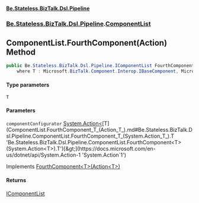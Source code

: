 #### [Be.Stateless.BizTalk.Dsl.Pipeline](README.md 'README')
### [Be.Stateless.BizTalk.Dsl.Pipeline](Be.Stateless.BizTalk.Dsl.Pipeline.md 'Be.Stateless.BizTalk.Dsl.Pipeline').[ComponentList](ComponentList.md 'Be.Stateless.BizTalk.Dsl.Pipeline.ComponentList')

## ComponentList.FourthComponent<T>(Action<T>) Method

```csharp
public Be.Stateless.BizTalk.Dsl.Pipeline.IComponentList FourthComponent<T>(System.Action<T> componentConfigurator)
    where T : Microsoft.BizTalk.Component.Interop.IBaseComponent, Microsoft.BizTalk.Component.Interop.IPersistPropertyBag;
```
#### Type parameters

<a name='Be.Stateless.BizTalk.Dsl.Pipeline.ComponentList.FourthComponent_T_(System.Action_T_).T'></a>

`T`
#### Parameters

<a name='Be.Stateless.BizTalk.Dsl.Pipeline.ComponentList.FourthComponent_T_(System.Action_T_).componentConfigurator'></a>

`componentConfigurator` [System.Action&lt;](https://docs.microsoft.com/en-us/dotnet/api/System.Action-1 'System.Action`1')[T](ComponentList.FourthComponent_T_(Action_T_).md#Be.Stateless.BizTalk.Dsl.Pipeline.ComponentList.FourthComponent_T_(System.Action_T_).T 'Be.Stateless.BizTalk.Dsl.Pipeline.ComponentList.FourthComponent<T>(System.Action<T>).T')[&gt;](https://docs.microsoft.com/en-us/dotnet/api/System.Action-1 'System.Action`1')

Implements [FourthComponent&lt;T&gt;(Action&lt;T&gt;)](IComponentList.FourthComponent_T_(Action_T_).md 'Be.Stateless.BizTalk.Dsl.Pipeline.IComponentList.FourthComponent<T>(System.Action<T>)')

#### Returns
[IComponentList](IComponentList.md 'Be.Stateless.BizTalk.Dsl.Pipeline.IComponentList')